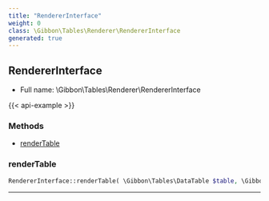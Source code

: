 ```yaml
---
title: "RendererInterface"
weight: 0
class: \Gibbon\Tables\Renderer\RendererInterface
generated: true
---
```


## RendererInterface 





* Full name: \Gibbon\Tables\Renderer\RendererInterface

{{< api-example >}} 



### Methods

- [renderTable](#rendertable)




### renderTable



```php
RendererInterface::renderTable( \Gibbon\Tables\DataTable $table, \Gibbon\Domain\DataSet $dataSet )
```









---

